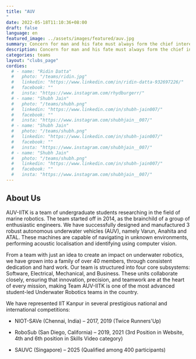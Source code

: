 ```yaml
---
title: "AUV
"
date: 2022-05-18T11:10:36+08:00
draft: false
language: en
featured_image: ../assets/images/featured/auv.jpg
summary: Concern for man and his fate must always form the chief interest of all technical endeavors. Never forget this in the midst of your diagrams and equations. - Einstein One of the most eminent teams of IITK, Team AUV aims at developing an autonomous underwater vehicle capable of performing a set of tasks underwater from marker dropping, buoy detection to torpedo firing to surveillance. 
description: Concern for man and his fate must always form the chief interest of all technical endeavors. Never forget this in the midst of your diagrams and equations. - Einstein One of the most eminent teams of IITK, Team AUV aims at developing an autonomous underwater vehicle capable of performing a set of tasks underwater from marker dropping, buoy detection to torpedo firing to surveillance. 
categories: teams
layout: "clubs_page"
cordies:
  # - name: "Ridin Datta"
  #   photo: "/teams/ridin.jpg"
  #   linkedin: "https://www.linkedin.com/in/ridin-datta-932697226/"
  #   facebook: ""
  #   insta: "https://www.instagram.com/rhydburgerr/"
  # - name: "Shubh Jain"
  #   photo: "/teams/shubh.png"
  #   linkedin: "https://www.linkedin.com/in/shubh-jain007/"
  #   facebook: ""
  #   insta: "https://www.instagram.com/shubhjain__007/"
  # - name: "Shubh Jain"
  #   photo: "/teams/shubh.png"
  #   linkedin: "https://www.linkedin.com/in/shubh-jain007/"
  #   facebook: ""
  #   insta: "https://www.instagram.com/shubhjain__007/"
  # - name: "Shubh Jain"
  #   photo: "/teams/shubh.png"
  #   linkedin: "https://www.linkedin.com/in/shubh-jain007/"
  #   facebook: ""
  #   insta: "https://www.instagram.com/shubhjain__007/"
---
```

## About Us
AUV-IITK is a team of undergraduate students researching in the field of marine robotics. The team started off in 2014, as the brainchild of a group of enthusiastic engineers. We have successfully designed and manufactured 3 robust autonomous underwater vehicles (AUV), namely Varun, Anahita and ATAL. These machines are capable of navigating in unknown environments, performing acoustic localisation and identifying using computer vision.

From a team with just an idea to create an impact on underwater robotics, we have grown into a family of over 40 members, through consistent dedication and hard work. Our team is structured into four core subsystems: Software, Electrical, Mechanical, and Business. These units collaborate closely, ensuring that innovation, precision, and teamwork are at the heart of every mission, making Team AUV-IITK is one of the most advanced student-led Underwater Robotics teams in the country.

We have represented IIT Kanpur in several prestigious national and international competitions:

- NIOT-SAVe (Chennai, India) – 2017, 2019 (Twice Runners'Up)

- RoboSub (San Diego, California) – 2019, 2021 (3rd Position in Website, 4th and 6th position in Skills Video category) 

- SAUVC (Singapore) – 2025 (Qualified among 400 participants)